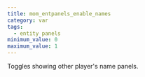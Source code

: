 ```yaml
---
title: mom_entpanels_enable_names
category: var
tags:
  - entity panels
minimum_value: 0
maximum_value: 1
---
```


Toggles showing other player's name panels.